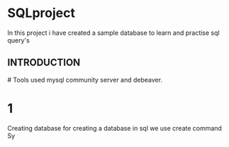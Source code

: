 <h1> SQLproject</h1>
In this project i have created a sample database to learn and practise sql query's

<h2>INTRODUCTION</h2> 
# Tools used  mysql community server and debeaver. 


<h1>1</h1>Creating database 
for creating a database in sql we use create command 
Sy
